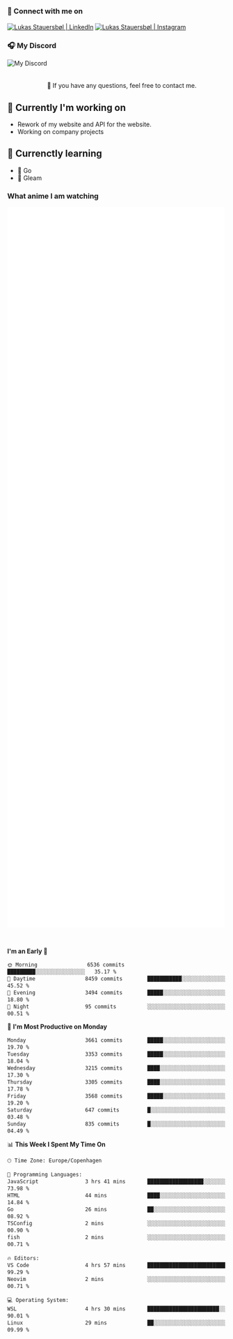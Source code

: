 ### 🔗 Connect with me on
<a href="https://www.instagram.com/lukas_stauersbol" target="_blank"><img align="center" src="https://raw.githubusercontent.com/stauersbol/stauersbol/main/images/instagram.svg" alt="Lukas Stauersbøl | LinkedIn" width="30px"/></a>
<a href="https://www.linkedin.com/in/lukas-stauersbol/" target="_blank"><img align="center" src="https://raw.githubusercontent.com/stauersbol/stauersbol/main/images/linkedin.svg" alt="Lukas Stauersbøl | Instagram" width="30px"/></a>

<p align="center">
 <h3>🎧 My Discord</h3>
 <img align="left" height="55px" src="https://discord.c99.nl/widget/theme-2/147806323323568128.png" alt="My Discord" />
</p>

<br/>
<br/>
<br/>
💬 If you have any questions, feel free to contact me.

## 🔭 Currently I'm working on
- Rework of my website and API for the website.
- Working on company projects
 
## 🌱 Currenctly learning
- 💙 Go
- 💜 Gleam

### What anime I am watching
<a href="https://anilist.co/user/slashiy/" align="center"><img align="center" width="500px" src="metrics.plugin.personal.anilist.svg" /></a>

<br/>

<!--START_SECTION:waka-->
**I'm an Early 🐤** 

```text
🌞 Morning                6536 commits        █████████░░░░░░░░░░░░░░░░   35.17 % 
🌆 Daytime                8459 commits        ███████████░░░░░░░░░░░░░░   45.52 % 
🌃 Evening                3494 commits        █████░░░░░░░░░░░░░░░░░░░░   18.80 % 
🌙 Night                  95 commits          ░░░░░░░░░░░░░░░░░░░░░░░░░   00.51 % 
```
📅 **I'm Most Productive on Monday** 

```text
Monday                   3661 commits        █████░░░░░░░░░░░░░░░░░░░░   19.70 % 
Tuesday                  3353 commits        █████░░░░░░░░░░░░░░░░░░░░   18.04 % 
Wednesday                3215 commits        ████░░░░░░░░░░░░░░░░░░░░░   17.30 % 
Thursday                 3305 commits        ████░░░░░░░░░░░░░░░░░░░░░   17.78 % 
Friday                   3568 commits        █████░░░░░░░░░░░░░░░░░░░░   19.20 % 
Saturday                 647 commits         █░░░░░░░░░░░░░░░░░░░░░░░░   03.48 % 
Sunday                   835 commits         █░░░░░░░░░░░░░░░░░░░░░░░░   04.49 % 
```


📊 **This Week I Spent My Time On** 

```text
🕑︎ Time Zone: Europe/Copenhagen

💬 Programming Languages: 
JavaScript               3 hrs 41 mins       ██████████████████░░░░░░░   73.98 % 
HTML                     44 mins             ████░░░░░░░░░░░░░░░░░░░░░   14.84 % 
Go                       26 mins             ██░░░░░░░░░░░░░░░░░░░░░░░   08.92 % 
TSConfig                 2 mins              ░░░░░░░░░░░░░░░░░░░░░░░░░   00.90 % 
fish                     2 mins              ░░░░░░░░░░░░░░░░░░░░░░░░░   00.71 % 

🔥 Editors: 
VS Code                  4 hrs 57 mins       █████████████████████████   99.29 % 
Neovim                   2 mins              ░░░░░░░░░░░░░░░░░░░░░░░░░   00.71 % 

💻 Operating System: 
WSL                      4 hrs 30 mins       ███████████████████████░░   90.01 % 
Linux                    29 mins             ██░░░░░░░░░░░░░░░░░░░░░░░   09.99 % 
```


<!--END_SECTION:waka-->
